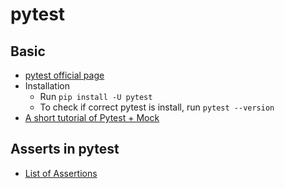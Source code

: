# pytest

## Basic
- [pytest official page](http://doc.pytest.org/en/latest/)
- Installation
  - Run `pip install -U pytest`
  - To check if correct pytest is install, run `pytest --version`
 - [A short tutorial of Pytest + Mock](https://medium.com/@bfortuner/python-unit-testing-with-pytest-and-mock-197499c4623c#.z5qjz1g9g)
  
 ## Asserts in pytest
 - [List of Assertions](http://docs.pytest.org/en/latest/assert.html#assert)

